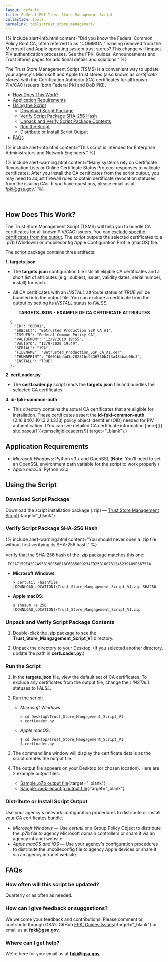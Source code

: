 ```yaml
---
layout: default 
title: Federal PKI Trust Store Management Script
collection: tools
permalink: tools/trust_store_management/
---
```


{% include alert-info.html content="Did you know the Federal Common Policy Root CA, often referred to as \"COMMON,\" is being removed from the Microsoft and Apple operating system trust stores? This change will impact PIV authentication processes. See the FPKI Guides' Announcements and Trust Stores pages for additional details and solutions." %} 

The Trust Store Management Script (TSMS) is a convenient way to update your agency's Microsoft and Apple trust stores (also known as _certificate stores_) with the Certification Authority (CA) certificates for all known PIV/CAC issuers (both Federal PKI and DoD PKI). 

- [How Does This Work?](#how-does-this-work)
- [Application Requirements](#application-requirements)
- [Using the Script](#using-the-script)
     - [Download Script Package](#download-script-package)
     - [Verify Script Package SHA-256 Hash](#verify-script-package-sha-256-hash)
     - [Unpack and Verify Script Package Contents](#unpack-and-verify-script-package-contents)
     - [Run the Script](#run-the-script)
     - [Distribute or Install Script Output](#distribute-or-install-script-output)
- [FAQs](#faqs)

{% include alert-info.html content="This script is intended for Enterprise Administrators and Network Engineers." %}

{% include alert-warning.html content="Many systems rely on Certificate Revocation Lists or Online Certificate Status Protocol responses to validate certificates. After you install the CA certificates from the script output, you may need to adjust firewall rules to obtain certificate revocation statuses from the issuing CAs. If you have questions, please email us at fpki@gsa.gov." %}

<br>

## How Does This Work?
The Trust Store Management Script (TSMS) will help you to bundle CA certificates for all known PIV/CAC issuers. You can [exclude specific certificates from the output](#run-the-script). The script outputs the selected certificates to a .p7b (Windows) or .mobileconfig Apple Configuration Profile (macOS) file.  

The script package contains three artifacts:

**1. targets.json**
* The **targets.json** configuration file lists all eligible CA certificates and a short list of attributes (e.g., subject, issuer, validity dates, serial number, install) for each.<!--I really don't think we need to define "JSON."--> 

* All CA certificates with an _INSTALL_ attribute status of _TRUE_ will be bundled into the output file. You can exclude a certificate from the output by setting its _INSTALL_ status to _FALSE_. 

<p align="center">
<b>
TARGETS.JSON - EXAMPLE OF CA CERTIFICATE ATTRIBUTES
</b>
</p>

```
  {
    "ID": "00001",
    "SUBJECT": "Betrusted Production SSP CA A1",
    "ISSUER": "Federal Common Policy CA",
    "VALIDFROM": "12/9/2010 19:55",
    "VALIDTO": "12/9/2020 19:49",
    "SERIAL": "19A",
    "FILENAME": "Betrusted_Production_SSP_CA_A1.cer",
    "THUMBPRINT": "0601bbdad5a28231bc9436750b4f3a484bab06c3",
    "INSTALL": "TRUE"
  },
```

**2. certLoader.py**
* The **certLoader.py** script reads the **targets.json** file and bundles the selected CA certificates.<!--We're explaining the FALSE/TRUE issue too many times. Described already twice above. Deleted those details given here. We explain this again below at "Run the Script." Trying to cut down on the real estate for the same info.-->

**3. id-fpki-common-auth** 
* This directory contains the actual CA certificates that are eligible for installation. These certificates assert the **id-fpki-common-auth** (2.16.840.1.101.3.2.1.3.13) policy object identifier (OID) needed for PIV authentication. (You can see detailed CA certificate information [here]({{ site.baseurl }}/tsmseligiblecacerts/){:target="_blank"}.)


## Application Requirements
<!--Logically, it seems that "Application Requirements" section should come before the "How Does This Work?" section. If someone can't use Python, then there's be no point in moving on to "How Does This Work?" unless out of curiosity or wondering if he/she could rewrite the script in another scripting language once he/she sees the concepts...?-->
* _Microsoft Windows_: Python v3.x and OpenSSL (**Note:** You'll need to set an OpenSSL environment path variable for the script to work properly.)<br> 
* _Apple macOS_: Python v3.x

## Using the Script 

### Download Script Package

Download the script installation package (.zip)&nbsp;&mdash;&nbsp;[Trust Store Management Script](../../tools/TSMS-V1/Trust_Store_Mangagement_Script_V1.zip){:target="_blank"}.

### Verify Script Package SHA-256 Hash

{% include alert-warning.html content="You should never open a .zip file without first verifying its SHA-256 hash." %} 

Verify that the SHA-256 hash of the .zip package matches this one:

   ```
    EC2A7159E42CCA958190E50B18C6B35009234FD23B160731245239A09B36751A
   ```

* **Microsoft Windows**:

    ```
    > certutil -hashfile [DOWNLOAD_LOCATION]\Trust_Store_Mangagement_Script_V1.zip SHA256
    ```
* **Apple macOS**:
    
    ```
    $ shasum -a 256 [DOWNLOAD_LOCATION]/Trust_Store_Mangagement_Script_V1.zip
    ```

### Unpack and Verify Script Package Contents

1. Double-click the .zip package to see the **Trust_Store_Mangagement_Script_V1** directory.

1. Unpack the directory to your Desktop. (If you selected another directory, update the path in **certLoader.py**.)

### Run the Script

1. In the **targets.json** file, view the default set of CA certificates. To exclude any certificates from the output file, change their _INSTALL_ statuses to _FALSE_.

1. Run the script:

     - _Microsoft Windows_:

         ```
         > cd Desktop\Trust_Store_Mangagement_Script_V1
         > certLoader.py
         ```
     - _Apple macOS_:

         ```
         $ cd Desktop/Trust_Store_Mangagement_Script_V1
         $ certLoader.py
         ```
         
1. The command line window will display the certificate details as the script creates the output file.

1. The output file appears on your Desktop (or chosen location). Here are 2 example output files:

     * [Sample .p7b output file](../../tools/TSMS-V1/sample-tsmt-output.p7b){:target="_blank"}
     * [Sample .mobileconfig output file](../../tools/TSMS-V1/sample-tsmt-output.mobileconfig){:target="_blank"}

### Distribute or Install Script Output         
Use your agency's network configuration procedures to distribute or install your CA certificates bundle.

- _Microsoft Windows_&nbsp;&mdash;&nbsp;Use _certutil_ or a Group Policy Object to distribute the .p7b file to agency Microsoft domain controllers or share it via an agency intranet website.                     
- _Apple macOS and iOS_&nbsp;&mdash;&nbsp;Use your agency's configuration procedures to distribute the .mobileconfig file to agency Apple devices or share it via an agency intranet website.<!--Should we be including "iOS" here?-->

## FAQs

### How often will this script be updated?

Quarterly or as often as needed. 

### How can I give feedback or suggestions?

We welcome your feedback and contributions! Please comment or contribute through GSA's GitHub [FPKI Guides Issues](https://github.com/GSA/fpki-guides/issues){:target="_blank"} or email us at **fpki@gsa.gov**.

### Where can I get help?

We're here for you: email us at **fpki@gsa.gov**.
